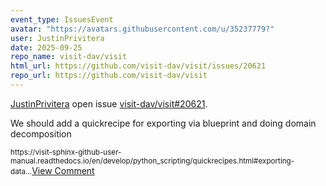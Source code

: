 ```yaml
---
event_type: IssuesEvent
avatar: "https://avatars.githubusercontent.com/u/35237779?"
user: JustinPrivitera
date: 2025-09-25
repo_name: visit-dav/visit
html_url: https://github.com/visit-dav/visit/issues/20621
repo_url: https://github.com/visit-dav/visit
---
```


<a href='https://github.com/JustinPrivitera' target='_blank'>JustinPrivitera</a> open issue <a href='https://github.com/visit-dav/visit/issues/20621' target='_blank'>visit-dav/visit#20621</a>.

<p>We should add a quickrecipe for exporting via blueprint and doing domain decomposition</p><small>https://visit-sphinx-github-user-manual.readthedocs.io/en/develop/python_scripting/quickrecipes.html#exporting-data...</small><a href='https://github.com/visit-dav/visit/issues/20621' target='_blank'>View Comment</a>